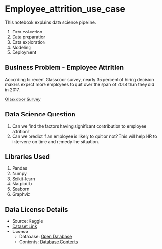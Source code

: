 # Employee_attrition_use_case

This notebook explains data science pipeline.

1. Data collection
2. Data preparation
3. Data exploration
4. Modeling
5. Deployment

## Business Problem - Employee Attrition

According to recent Glassdoor survey, nearly 35 percent of hiring decision makers expect more employees to quit over the span of 2018 than they did in 2017.

[Glassdoor Survey](https://www.glassdoor.com/about-us/glassdoor-survey-finds-more-employees-expected-to-quit-in-upcoming-year/)

## Data Science Question

1. Can we find the factors having significant contribution to employee attrition?
2. Can we predict if an employee is likely to quit or not? This will help HR to intervene on time and remedy the situation.

## Libraries Used

1. Pandas
2. Numpy
3. Scikit-learn
4. Matplotlib
5. Seaborn
6. Graphviz

## Data License Details

* Source: Kaggle
* [Dataset Link](https://www.kaggle.com/pavansubhasht/ibm-hr-analytics-attrition-dataset/home)
* License
  - Database: [Open Database](https://opendatacommons.org/licenses/odbl/1.0/)
  - Contents: [Database Contents](https://opendatacommons.org/licenses/dbcl/1.0/)




